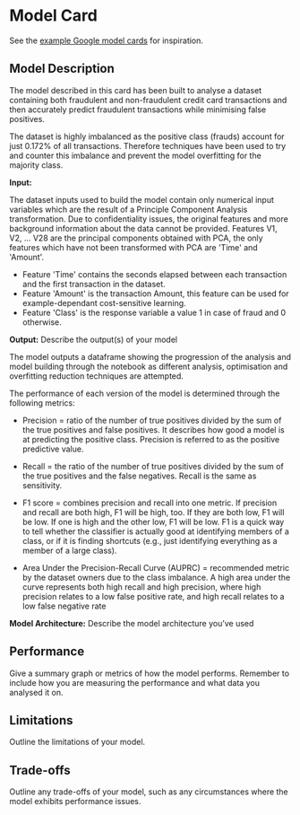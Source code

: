 # Model Card

See the [example Google model cards](https://modelcards.withgoogle.com/model-reports) for inspiration. 

## Model Description

The model described in this card has been built to analyse a dataset containing both fraudulent and non-fraudulent credit card transactions and then accurately predict fraudulent transactions while minimising false positives.

The dataset is highly imbalanced as the positive class (frauds) account for just 0.172% of all transactions. Therefore techniques have been used to try and counter this imbalance and prevent the model overfitting for the majority class.


**Input:** 

The dataset inputs used to build the model contain only numerical input variables which are the result of a Principle Component Analysis transformation.
Due to confidentiality issues, the original features and more background information about the data cannot be provided. Features V1, V2, … V28 are the principal components obtained with PCA, the only features which have not been transformed with PCA are 'Time' and 'Amount'.

- Feature 'Time' contains the seconds elapsed between each transaction and the first transaction in the dataset.
- Feature 'Amount' is the transaction Amount, this feature can be used for example-dependant cost-sensitive learning.
- Feature 'Class' is the response variable a value 1 in case of fraud and 0 otherwise.

**Output:** Describe the output(s) of your model

The model outputs a dataframe showing the progression of the analysis and model building through the notebook as different analysis, optimisation and overfitting reduction techniques are attempted.

The performance of each version of the model is determined through the following metrics:

- Precision = ratio of the number of true positives divided by the sum of the true positives and false positives. It describes how good a model is at predicting the positive class. Precision is referred to as the positive predictive value.

- Recall = the ratio of the number of true positives divided by the sum of the true positives and the false negatives. Recall is the same as sensitivity.

- F1 score = combines precision and recall into one metric. If precision and recall are both high, F1 will be high, too. If they are both low, F1 will be low. If one is high and the other low, F1 will be low. F1 is a quick way to tell whether the classifier is actually good at identifying members of a class, or if it is finding shortcuts (e.g., just identifying everything as a member of a large class).

- Area Under the Precision-Recall Curve (AUPRC) = recommended metric by the dataset owners due to the class imbalance. A high area under the curve represents both high recall and high precision, where high precision relates to a low false positive rate, and high recall relates to a low false negative rate


**Model Architecture:** Describe the model architecture you’ve used

## Performance

Give a summary graph or metrics of how the model performs. Remember to include how you are measuring the performance and what data you analysed it on. 

## Limitations

Outline the limitations of your model.

## Trade-offs

Outline any trade-offs of your model, such as any circumstances where the model exhibits performance issues. 
